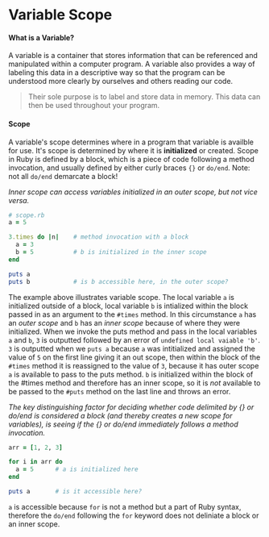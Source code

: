 # Variable Scope #

#### What is a Variable? ####

A variable is a container that stores information that can be referenced and manipulated within a computer program. A variable also provides a way of labeling this data in a descriptive way so that the program can be understood more clearly by ourselves and others reading our code. 

>Their sole purpose is to label and store data in memory. This data can then be used throughout your program. 

#### Scope ####

A variable's scope determines where in a program that variable is availble for use. It's scope is determined by where it is **initialized** or created. Scope in Ruby is defined by a block, which is a piece of code following a method invocation, and usually defined by either curly braces `{}` or `do/end`. Note: not all `do/end` demarcate a block!

_Inner scope can access variables initialized in an outer scope, but not vice versa._

```ruby
# scope.rb
a = 5

3.times do |n|    # method invocation with a block
  a = 3
  b = 5           # b is initialized in the inner scope
end

puts a
puts b            # is b accessible here, in the outer scope?
```

The example above illustrates variable scope. The local variable `a` is initialized outside of a block, local variable `b` is intialized within the block passed in as an argument to the `#times` method. In this circumstance `a` has an _outer scope_ and `b` has an _inner scope_ because of where they were initialized. When we invoke the puts method and pass in the local variables `a` and `b`, `3` is outputted followed by an error of `undefined local vaiable 'b'`. `3` is outputted when we `puts a` because `a` was intitialized and assigned the value of `5` on the first line giving it an out scope, then within the block of the `#times` method it is reassigned to the value of `3`, because it has outer scope `a` is available to pass to the puts method. `b` is initialized within the block of the #times method and therefore has an inner scope, so it is _not_ available to be passed to the `#puts` method on the last line and throws an error. 

_The key distinguishing factor for deciding whether code delimited by {} or do/end is considered a block (and thereby creates a new scope for variables), is seeing if the {} or do/end immediately follows a method invocation._

```ruby
arr = [1, 2, 3]

for i in arr do
  a = 5      # a is initialized here
end

puts a       # is it accessible here?
```

`a` is accessible because `for` is not a method but a part of Ruby syntax, therefore the `do/end` following the `for` keyword does not deliniate a block or an inner scope.

